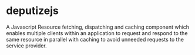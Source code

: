 deputizejs
==========

A Javascript Resource fetching, dispatching and caching component which enables multiple clients within an application to request and respond to the same resource in parallel with caching to avoid unneeded requests to the service provider. 
